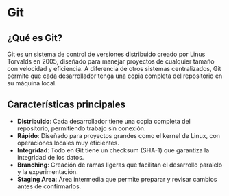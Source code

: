 # Git

## ¿Qué es Git?

Git es un sistema de control de versiones distribuido creado por Linus Torvalds en 2005, diseñado para manejar proyectos de cualquier tamaño con velocidad y eficiencia. A diferencia de otros sistemas centralizados, Git permite que cada desarrollador tenga una copia completa del repositorio en su máquina local.

## Características principales

- **Distribuido**: Cada desarrollador tiene una copia completa del repositorio, permitiendo trabajo sin conexión.
- **Rápido**: Diseñado para proyectos grandes como el kernel de Linux, con operaciones locales muy eficientes.
- **Integridad**: Todo en Git tiene un checksum (SHA-1) que garantiza la integridad de los datos.
- **Branching**: Creación de ramas ligeras que facilitan el desarrollo paralelo y la experimentación.
- **Staging Area**: Área intermedia que permite preparar y revisar cambios antes de confirmarlos.

